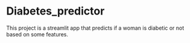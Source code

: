 # Diabetes_predictor
This project is a streamlit app that predicts if a woman is diabetic or not based on some features.
